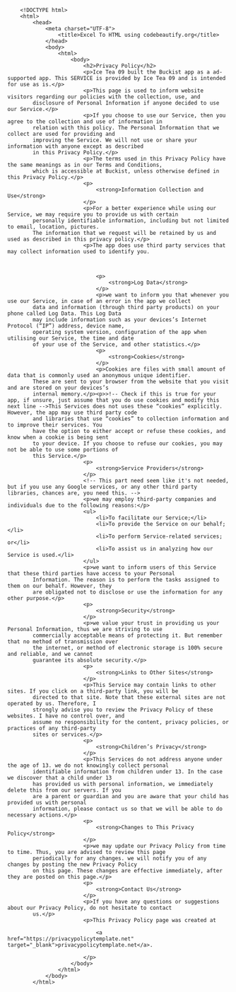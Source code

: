 		<!DOCTYPE html>
		<html>
			<head>
				<meta charset="UTF-8">
					<title>Excel To HTML using codebeautify.org</title>
				</head>
				<body>
					<html>
						<body>
							<h2>Privacy Policy</h2>
							<p>Ice Tea 09 built the Buckist app as a ad-supported app. This SERVICE is provided by Ice Tea 09 and is intended for use as is.</p>
							<p>This page is used to inform website visitors regarding our policies with the collection, use, and
		    disclosure of Personal Information if anyone decided to use our Service.</p>
							<p>If you choose to use our Service, then you agree to the collection and use of information in
		    relation with this policy. The Personal Information that we collect are used for providing and
		    improving the Service. We will not use or share your information with anyone except as described
		    in this Privacy Policy.</p>
							<p>The terms used in this Privacy Policy have the same meanings as in our Terms and Conditions,
		    which is accessible at Buckist, unless otherwise defined in this Privacy Policy.</p>
							<p>
								<strong>Information Collection and Use</strong>
							</p>
							<p>For a better experience while using our Service, we may require you to provide us with certain
		    personally identifiable information, including but not limited to email, location, pictures. 
		    The information that we request will be retained by us and used as described in this privacy policy.</p>
							<p>The app does use third party services that may collect information used to identify you.
		
		
								
								<p>
									<strong>Log Data</strong>
								</p>
								<p>we want to inform you that whenever you use our Service, in case of an error in the app we collect
		    data and information (through third party products) on your phone called Log Data. This Log Data
		    may include information such as your devices’s Internet Protocol (“IP”) address, device name,
		    operating system version, configuration of the app when utilising our Service, the time and date
		    of your use of the Service, and other statistics.</p>
								<p>
									<strong>Cookies</strong>
								</p>
								<p>Cookies are files with small amount of data that is commonly used an anonymous unique identifier.
		    These are sent to your browser from the website that you visit and are stored on your devices’s
		    internal memory.</p><p>>!-- Check if this is true for your app, if unsure, just assume that you do use cookies and modify this next line -->This Services does not uses these “cookies” explicitly. However, the app may use third party code
		    and libraries that use “cookies” to collection information and to improve their services. You
		    have the option to either accept or refuse these cookies, and know when a cookie is being sent
		    to your device. If you choose to refuse our cookies, you may not be able to use some portions of
		    this Service.</p>
							<p>
								<strong>Service Providers</strong>
							</p>
							<!-- This part need seem like it's not needed, but if you use any Google services, or any other third party libraries, chances are, you need this. -->
							<p>we may employ third-party companies and individuals due to the following reasons:</p>
							<ul>
								<li>To facilitate our Service;</li>
								<li>To provide the Service on our behalf;</li>
								<li>To perform Service-related services; or</li>
								<li>To assist us in analyzing how our Service is used.</li>
							</ul>
							<p>we want to inform users of this Service that these third parties have access to your Personal
		    Information. The reason is to perform the tasks assigned to them on our behalf. However, they
		    are obligated not to disclose or use the information for any other purpose.</p>
							<p>
								<strong>Security</strong>
							</p>
							<p>we value your trust in providing us your Personal Information, thus we are striving to use
		    commercially acceptable means of protecting it. But remember that no method of transmission over
		    the internet, or method of electronic storage is 100% secure and reliable, and we cannot
		    guarantee its absolute security.</p>
							<p>
								<strong>Links to Other Sites</strong>
							</p>
							<p>This Service may contain links to other sites. If you click on a third-party link, you will be
		    directed to that site. Note that these external sites are not operated by us. Therefore, I
		    strongly advise you to review the Privacy Policy of these websites. I have no control over, and
		    assume no responsibility for the content, privacy policies, or practices of any third-party
		    sites or services.</p>
							<p>
								<strong>Children’s Privacy</strong>
							</p>
							<p>This Services do not address anyone under the age of 13. we do not knowingly collect personal
		    identifiable information from children under 13. In the case we discover that a child under 13
		    has provided us with personal information, we immediately delete this from our servers. If you
		    are a parent or guardian and you are aware that your child has provided us with personal
		    information, please contact us so that we will be able to do necessary actions.</p>
							<p>
								<strong>Changes to This Privacy Policy</strong>
							</p>
							<p>we may update our Privacy Policy from time to time. Thus, you are advised to review this page
		    periodically for any changes. we will notify you of any changes by posting the new Privacy Policy
		    on this page. These changes are effective immediately, after they are posted on this page.</p>
							<p>
								<strong>Contact Us</strong>
							</p>
							<p>If you have any questions or suggestions about our Privacy Policy, do not hesitate to contact
		    us.</p>
							<p>This Privacy Policy page was created at 
								
								<a href="https://privacypolicytemplate.net" target="_blank">privacypolicytemplate.net</a>.
							
							</p>
						</body>
					</html>
				</body>
			</html>

